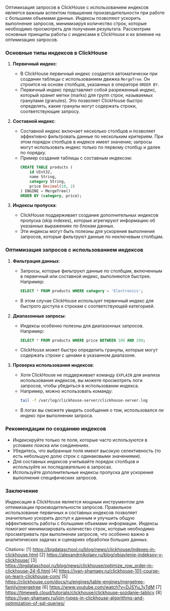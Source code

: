 Оптимизация запросов в ClickHouse с использованием индексов является важным аспектом повышения производительности при работе с большими объемами данных. Индексы позволяют ускорить выполнение запросов, минимизируя количество строк, которые необходимо просмотреть для получения результата. Рассмотрим основные принципы работы с индексами в ClickHouse и их влияние на оптимизацию запросов.

### Основные типы индексов в ClickHouse

1. **Первичный индекс**:
   - В ClickHouse первичный индекс создается автоматически при создании таблицы с использованием движка `MergeTree`. Он строится на основе столбцов, указанных в операторе `ORDER BY`.
   - Первичный индекс представляет собой разреженный индекс, который хранит метки (marks) для групп строк, называемых гранулами (granules). Это позволяет ClickHouse быстро определять, какие гранулы могут содержать строки, соответствующие запросу.

2. **Составной индекс**:
   - Составной индекс включает несколько столбцов и позволяет эффективно фильтровать данные по нескольким критериям. При этом порядок столбцов в индексе имеет значение; запросы могут использовать индекс только по первому столбцу и далее по порядку.
   - Пример создания таблицы с составным индексом:
     ```sql
     CREATE TABLE products (
         id UInt32,
         name String,
         category String,
         price Decimal(10, 2)
     ) ENGINE = MergeTree()
     ORDER BY (category, price);
     ```

3. **Индексы пропуска**:
   - ClickHouse поддерживает создание дополнительных индексов пропуска (skip indexes), которые агрегируют информацию об указанных выражениях по блокам данных.
   - Эти индексы могут быть полезны для ускорения выполнения запросов, которые фильтруют данные по неключевым столбцам.

### Оптимизация запросов с использованием индексов

1. **Фильтрация данных**:
   - Запросы, которые фильтруют данные по столбцам, включенным в первичный или составной индекс, выполняются быстрее. Например:
     ```sql
     SELECT * FROM products WHERE category = 'Electronics';
     ```
   - В этом случае ClickHouse использует первичный индекс для быстрого доступа к строкам с соответствующей категорией.

2. **Диапазонные запросы**:
   - Индексы особенно полезны для диапазонных запросов. Например:
     ```sql
     SELECT * FROM products WHERE price BETWEEN 100 AND 200;
     ```
   - ClickHouse может быстро определить гранулы, которые могут содержать строки с ценами в указанном диапазоне.

3. **Проверка использования индексов**:
   - Хотя ClickHouse не поддерживает команду `EXPLAIN` для анализа использования индексов, вы можете просмотреть логи запросов, чтобы убедиться в использовании индекса.
   - Например, можно использовать команду:
     ```bash
     tail -f /var/log/clickhouse-server/clickhouse-server.log
     ```
   - В логах вы сможете увидеть сообщения о том, использовался ли индекс при выполнении запроса.

### Рекомендации по созданию индексов

- Индексируйте только те поля, которые часто используются в условиях поиска или соединениях.
- Убедитесь, что выбранные поля имеют высокую селективность (то есть небольшую долю строк с одинаковыми значениями).
- Для составных индексов учитывайте порядок столбцов и используйте их последовательно в запросах.
- Используйте дополнительные индексы пропуска для ускорения выполнения специфических запросов.

### Заключение

Индексация в ClickHouse является мощным инструментом для оптимизации производительности запросов. Правильное использование первичных и составных индексов позволяет значительно ускорить доступ к данным и улучшить общую эффективность работы с большими объемами информации. Индексы помогают минимизировать количество строк, которые необходимо просматривать при выполнении запросов, что особенно важно в аналитических задачах и сценариях обработки больших данных.

Citations:
[1] https://bigdataschool.ru/blog/news/clickhouse/indexes-in-clickhouse.html
[2] https://alexandrnikolaev.ru/blog/objavlenie-indeksov-v-clickhouse/
[3] https://bigdataschool.ru/blog/news/clickhouse/optimize_row_order-in-clickhouse-24-6.html
[4] https://ivan-shamaev.ru/clickhouse-101-course-on-learn-clickhouse-com/
[5] https://clickhouse.com/docs/ru/engines/table-engines/mergetree-family/mergetree
[6] https://www.youtube.com/watch?v=DJSYu_1yTdM
[7] https://timeweb.cloud/tutorials/clickhouse/clickhouse-sozdanie-tablicy
[8] https://ivan-shamaev.ru/join-types-in-clickhouse-algorithms-and-optimization-of-sql-queries/